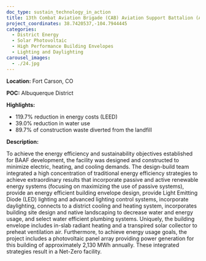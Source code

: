 ```yaml
---
doc_type: sustain_technology_in_action
title: 13th Combat Aviation Brigade (CAB) Aviation Support Battalion (ASB) Hangar
project_coordinates: 38.7420537,-104.7944445
categories:
  - District Energy
  - Solar Photovoltaic
  - High Performance Building Envelopes
  - Lighting and Daylighting
carousel_images:
  - ./24.jpg
---
```


**Location:** Fort Carson, CO

**POC:** Albuquerque District

**Highlights:**

- 119.7% reduction in energy costs (LEED)
- 39.0% reduction in water use
- 89.7% of construction waste diverted from the landfill

**Description:**

To achieve the energy efficiency and sustainability objectives established for BAAF development,
the facility was designed and constructed to minimize electric, heating, and cooling demands.
The design-build team integrated a high concentration of traditional energy efficiency strategies
to achieve extraordinary results that incorporate passive and active renewable energy systems
(focusing on maximizing the use of passive systems), provide an energy efficient building envelope
design, provide Light Emitting Diode (LED) lighting and advanced lighting control systems,
incorporate daylighting, connects to a district cooling and heating system, incorporates building
site design and native landscaping to decrease water and energy usage, and select water efficient
plumbing systems. Uniquely, the building envelope includes in-slab radiant heating and a transpired
solar collector to preheat ventilation air. Furthermore, to achieve energy usage goals, the project
includes a photovoltaic panel array providing power generation for this building of approximately
2,130 MWh annually. These integrated strategies result in a Net-Zero facility.

